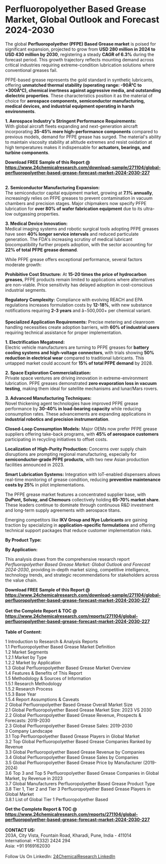 <h1>Perfluoropolyether Based Grease Market, Global Outlook and Forecast 2024-2030</h1><p>The global <strong>Perfluoropolyether (PFPE) Based Grease market</strong> is poised for significant expansion, projected to grow from <strong>USD 280 million in 2024 to USD 430 million by 2030</strong>, registering a steady <strong>CAGR of 6.3%</strong> during the forecast period. This growth trajectory reflects mounting demand across critical industries requiring extreme-condition lubrication solutions where conventional greases fail.</p><p>PFPE-based grease represents the gold standard in synthetic lubricants, offering <strong>unmatched thermal stability (operating range: -90Â°C to +300Â°C), chemical inertness against aggressive media, and outstanding dielectric properties</strong>. These characteristics position it as the material of choice for <strong>aerospace components, semiconductor manufacturing, medical devices, and industrial equipment operating in harsh environments</strong>.</p><p><strong>1. Aerospace Industry's Stringent Performance Requirements:</strong><br>
With global aircraft fleets expanding and next-generation aircraft incorporating <strong>35-45% more high-performance components</strong> compared to previous models, demand for PFPE grease has surged. The material's ability to maintain viscosity stability at altitude extremes and resist oxidation at high temperatures makes it indispensable for <strong>actuators, bearings, and turbine components</strong>.</p><div><b>Download FREE Sample of this Report @ 
            <a href="https://www.24chemicalresearch.com/download-sample/271104/global-perfluoropolyether-based-grease-forecast-market-2024-2030-227">
            https://www.24chemicalresearch.com/download-sample/271104/global-perfluoropolyether-based-grease-forecast-market-2024-2030-227</a></b></div><br><p><strong>2. Semiconductor Manufacturing Expansion:</strong><br>
The semiconductor capital equipment market, growing at <strong>7.1% annually</strong>, increasingly relies on PFPE greases to prevent contamination in vacuum chambers and precision stages. Major chipmakers now specify PFPE lubrication for <strong>over 80% of wafer fabrication equipment</strong> due to its ultra-low outgassing properties.</p><p><strong>3. Medical Device Innovation:</strong><br>
Medical imaging systems and robotic surgical tools adopting PFPE greases have seen <strong>40% longer service intervals</strong> and reduced particulate generation. The FDA's increasing scrutiny of medical lubricant biocompatibility further propels adoption, with the sector accounting for <strong>22% of total PFPE grease demand</strong>.</p><p>While PFPE grease offers exceptional performance, several factors moderate growth:</p><p><strong>Prohibitive Cost Structure:</strong> At <strong>15-20 times the price of hydrocarbon greases</strong>, PFPE products remain limited to applications where alternatives are non-viable. Price sensitivity has delayed adoption in cost-conscious industrial segments.</p><p><strong>Regulatory Complexity:</strong> Compliance with evolving REACH and EPA regulations increases formulation costs by <strong>12-18%</strong>, with new substance notifications requiring <strong>2-3 years</strong> and â¬500,000+ per chemical variant.</p><p><strong>Specialized Application Requirements:</strong> Precise metering and cleanroom handling necessities create adoption barriers, with <strong>60% of industrial users</strong> requiring technical assistance for proper implementation.</p><p><strong>1. Electrification Megatrend:</strong><br>
Electric vehicle manufacturers are turning to PFPE greases for <strong>battery cooling systems and high-voltage connectors</strong>, with trials showing <strong>50% reduction in electrical wear</strong> compared to traditional lubricants. This untapped market could account for <strong>15% of total PFPE demand</strong> by 2028.</p><p><strong>2. Space Exploration Commercialization:</strong><br>
Private space ventures are driving innovation in extreme-environment lubrication. PFPE greases demonstrated <strong>zero evaporation loss in vacuum testing</strong>, making them ideal for satellite mechanisms and lunar/Mars rovers.</p><p><strong>3. Advanced Manufacturing Techniques:</strong><br>
Novel thickening agent technologies have improved PFPE grease performance by <strong>30-40% in load-bearing capacity</strong> while reducing consumption rates. These advancements are expanding applications in <strong>industrial robotics and precision instrumentation</strong>.</p><p><strong>Closed-Loop Consumption Models:</strong> Major OEMs now prefer PFPE grease suppliers offering take-back programs, with <strong>45% of aerospace customers</strong> participating in recycling initiatives to offset costs.</p><p><strong>Localization of High-Purity Production:</strong> Concerns over supply chain disruptions are prompting regional manufacturing, especially for <strong>semiconductor-grade PFPE products</strong>, with two new Asian production facilities announced in 2023.</p><p><strong>Smart Lubrication Systems:</strong> Integration with IoT-enabled dispensers allows real-time monitoring of grease condition, reducing <strong>preventive maintenance costs by 25%</strong> in pilot implementations.</p><p>The PFPE grease market features a concentrated supplier base, with <strong>DuPont, Solvay, and Chemours</strong> collectively holding <strong>65-70% market share</strong>. These leaders continue to dominate through continuous R&amp;D investment and long-term supply agreements with aerospace titans.</p><p>Emerging competitors like <strong>IKV Group and Nye Lubricants</strong> are gaining traction by specializing in <strong>application-specific formulations</strong> and offering technical support packages that reduce customer implementation risks.</p><p><strong>By Product Type:</strong></p><p><strong>By Application:</strong></p><p>This analysis draws from the comprehensive research report <em>Perfluoropolyether Based Grease Market: Global Outlook and Forecast 2024-2030</em>, providing in-depth market sizing, competitive intelligence, technology trends, and strategic recommendations for stakeholders across the value chain.</p><div><b>Download FREE Sample of this Report @ 
            <a href="https://www.24chemicalresearch.com/download-sample/271104/global-perfluoropolyether-based-grease-forecast-market-2024-2030-227">
            https://www.24chemicalresearch.com/download-sample/271104/global-perfluoropolyether-based-grease-forecast-market-2024-2030-227</a></b></div><br><div><b>Get the Complete Report & TOC @ 
            <a href="https://www.24chemicalresearch.com/reports/271104/global-perfluoropolyether-based-grease-forecast-market-2024-2030-227">
            https://www.24chemicalresearch.com/reports/271104/global-perfluoropolyether-based-grease-forecast-market-2024-2030-227</a></b></div><br>
            <b>Table of Content:</b><p>1 Introduction to Research & Analysis Reports<br />
    1.1 Perfluoropolyether Based Grease Market Definition<br />
    1.2 Market Segments<br />
        1.2.1 Market by Type<br />
        1.2.2 Market by Application<br />
    1.3 Global Perfluoropolyether Based Grease Market Overview<br />
    1.4 Features & Benefits of This Report<br />
    1.5 Methodology & Sources of Information<br />
        1.5.1 Research Methodology<br />
        1.5.2 Research Process<br />
        1.5.3 Base Year<br />
        1.5.4 Report Assumptions & Caveats<br />
2 Global Perfluoropolyether Based Grease Overall Market Size<br />
    2.1 Global Perfluoropolyether Based Grease Market Size: 2023 VS 2030<br />
    2.2 Global Perfluoropolyether Based Grease Revenue, Prospects & Forecasts: 2019-2030<br />
    2.3 Global Perfluoropolyether Based Grease Sales: 2019-2030<br />
3 Company Landscape<br />
    3.1 Top Perfluoropolyether Based Grease Players in Global Market<br />
    3.2 Top Global Perfluoropolyether Based Grease Companies Ranked by Revenue<br />
    3.3 Global Perfluoropolyether Based Grease Revenue by Companies<br />
    3.4 Global Perfluoropolyether Based Grease Sales by Companies<br />
    3.5 Global Perfluoropolyether Based Grease Price by Manufacturer (2019-2024)<br />
    3.6 Top 3 and Top 5 Perfluoropolyether Based Grease Companies in Global Market, by Revenue in 2023<br />
    3.7 Global Manufacturers Perfluoropolyether Based Grease Product Type<br />
    3.8 Tier 1, Tier 2 and Tier 3 Perfluoropolyether Based Grease Players in Global Market<br />
        3.8.1 List of Global Tier 1 Perfluoropolyether Based</p><div><b>Get the Complete Report & TOC @ 
            <a href="https://www.24chemicalresearch.com/reports/271104/global-perfluoropolyether-based-grease-forecast-market-2024-2030-227">
            https://www.24chemicalresearch.com/reports/271104/global-perfluoropolyether-based-grease-forecast-market-2024-2030-227</a></b></div><br><b>CONTACT US:</b><br>
            203A, City Vista, Fountain Road, Kharadi, Pune, India - 411014<br>
            International: +1(332) 2424 294<br>
            Asia: +91 9169162030 <br><br>
            Follow Us On LinkedIn: <a href="https://www.linkedin.com/company/24chemicalresearch/">24ChemicalResearch LinkedIn</a>